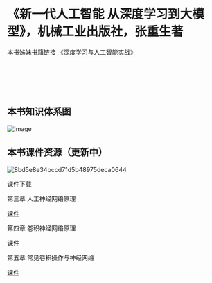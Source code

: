 # 《新一代人工智能 从深度学习到大模型》，机械工业出版社，张重生著

本书姊妹书籍链接    [《深度学习与人工智能实战》](https://dlbook.github.io/)


<br />
<br />
<br />
<br />


## 本书知识体系图

![image](https://github.com/user-attachments/assets/024c81c9-bb39-4916-811c-0acaab555f16)


## 本书课件资源（更新中）

![8bd5e8e34bccd71d5b48975deca0644](https://github.com/user-attachments/assets/90171d7e-c4b2-4987-a42d-e4b4531098f0)

课件下载

第三章  人工神经网络原理  

[课件](https://github.com/chongshengzhang/AIBook/blob/main/3.%20%E4%BA%BA%E5%B7%A5%E7%A5%9E%E7%BB%8F%E7%BD%91%E7%BB%9C%E5%9F%BA%E6%9C%AC%E5%8E%9F%E7%90%86(2025)%20(simplified).pdf)

第四章  卷积神经网络原理  

[课件](https://github.com/chongshengzhang/AIBook/blob/main/4.%20%E5%8D%B7%E7%A7%AF%E7%A5%9E%E7%BB%8F%E7%BD%91%E7%BB%9C%E5%8E%9F%E7%90%86%E4%B8%8E%E8%AF%AF%E5%B7%AE%E5%8F%8D%E5%90%91%E4%BC%A0%E6%92%AD%E5%8E%9F%E7%90%86(2025)(simplified).pdf)

第五章 常见卷积操作与神经网络

[课件](https://github.com/chongshengzhang/AIBook/blob/main/5.%20%E5%B8%B8%E8%A7%81%E5%8D%B7%E7%A7%AF%E6%93%8D%E4%BD%9C%E4%B8%8E%E7%A5%9E%E7%BB%8F%E7%BD%91%E7%BB%9C(2025)(simplified).pdf)
